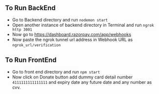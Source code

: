 ## To Run BackEnd 
 - Go to Backend directory and run `nodemon start`
 - Open another instance of backend directory in Terminal and run `ngrok http 3001`
 - Now go to https://dashboard.razorpay.com/app/webhooks
 - Now paste the ngrok tunnel url address in Webhook URL as `ngrok_url/verification`

## To Run FrontEnd 
 - Go to front end directory and run `npm start`
 - Now click on Donate button add dummy card detail number `4111111111111111` and expiry date any future date and any number as cvv.